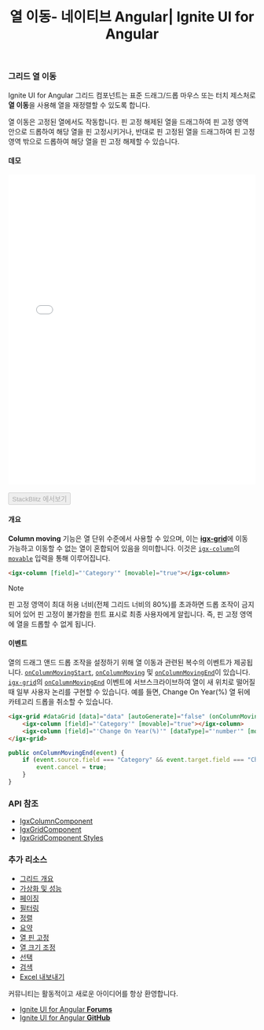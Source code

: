 ﻿---
title: 열 이동- 네이티브 Angular| Ignite UI for Angular
_description: 열 이동 기능은 표준 드래그/드롭 마우스 제스처를 통해 대화식으로 열을 재정렬할 수 있도록 합니다.
_keywords: Ignite UI for Angular, UI 컨트롤, Angular 위젯, 웹 위젯, UI 위젯, Angular, 네이티브 Angular 컴포넌트 세트, 네이티브 Angular 컨트롤, 네이티브 Angular 컴포넌트 라이브러리, Angular 데이터 그리드 컴포넌트, Angular 데이터 그리드 컨트롤, 네이티브 Angular 컴포넌트, Angular 그리드 컴포넌트, Angular 그리드 컨트롤, Angular 고성능 그리드, 열 이동, 그리드 열 이동, Angular 그리드 열 이동, Angular 열 이동
_language: kr
---

### 그리드 열 이동

Ignite UI for Angular 그리드 컴포넌트는 표준 드래그/드롭 마우스 또는 터치 제스처로 **열 이동**을 사용해 열을 재정렬할 수 있도록 합니다.

열 이동은 고정된 열에서도 작동합니다. 핀 고정 해제된 열을 드래그하여 핀 고정 영역 안으로 드롭하여 해당 열을 핀 고정시키거나, 반대로 핀 고정된 열을 드래그하여 핀 고정 영역 밖으로 드롭하여 해당 열을 핀 고정 해제할 수 있습니다.

#### 데모

<div class="sample-container loading" style="height:630px">
    <iframe id="column-moving-sample-iframe" src='{environment:demosBaseUrl}/grid/grid-moving-sample' width="100%" height="100%" seamless frameBorder="0" onload="onSampleIframeContentLoaded(this);"></iframe>
</div>
<br/>
<div>
<button data-localize="stackblitz" disabled class="stackblitz-btn" data-iframe-id="column-moving-sample-iframe" data-demos-base-url="{environment:demosBaseUrl}">StackBlitz 에서보기</button>
</div>
<div class="divider--half"></div>

#### 개요
**Column moving** 기능은 열 단위 수준에서 사용할 수 있으며, 이는 [**igx-grid**]({environment:angularApiUrl}/classes/igxgridcomponent.html)에 이동 가능하고 이동할 수 없는 열이 혼합되어 있음을 의미합니다. 이것은 [`igx-column`]({environment:angularApiUrl}/classes/igxcolumncomponent.html)의 [`movable`]({environment:angularApiUrl}/classes/igxcolumncomponent.html#movable) 입력을 통해 이루어집니다.

```html
<igx-column [field]="'Category'" [movable]="true"></igx-column>
```

> [!NOTE]
> 핀 고정 영역이 최대 허용 너비(전체 그리드 너비의 80%)를 초과하면 드롭 조작이 금지되어 있어 핀 고정이 불가함을 힌트 표시로 최종 사용자에게 알립니다. 즉, 핀 고정 영역에 열을 드롭할 수 없게 됩니다.

#### 이벤트
열의 드래그 앤드 드롭 조작을 설정하기 위해 열 이동과 관련된 복수의 이벤트가 제공됩니다. [`onColumnMovingStart`]({environment:angularApiUrl}/classes/igxgridcomponent.html#oncolumnmovingstart), [`onColumnMoving`]({environment:angularApiUrl}/classes/igxgridcomponent.html#oncolumnmoving) 및 [`onColumnMovingEnd`]({environment:angularApiUrl}/classes/igxgridcomponent.html#oncolumnmovingend)이 있습니다. 
[`igx-grid`]({environment:angularApiUrl}/classes/igxgridcomponent.html)의 [`onColumnMovingEnd`]({environment:angularApiUrl}/classes/igxgridcomponent.html#oncolumnmovingend) 이벤트에 서브스크라이브하여 열이 새 위치로 떨어질 때 일부 사용자 논리를 구현할 수 있습니다. 예를 들면, Change On Year(%) 열 뒤에 카테고리 드롭을 취소할 수 있습니다.

```html
<igx-grid #dataGrid [data]="data" [autoGenerate]="false" (onColumnMovingEnd)="onColumnMovingEnd($event)">
    <igx-column [field]="'Category'" [movable]="true"></igx-column>
    <igx-column [field]="'Change On Year(%)'" [dataType]="'number'" [movable]="true" ></igx-column>
</igx-grid>
```

```typescript
public onColumnMovingEnd(event) {
    if (event.source.field === "Category" && event.target.field === "Change On Year(%)") {
        event.cancel = true;
    }
}
```

### API 참조
<div class="divider--half"></div>

* [IgxColumnComponent]({environment:angularApiUrl}/classes/igxcolumncomponent.html)
* [IgxGridComponent]({environment:angularApiUrl}/classes/igxgridcomponent.html)
* [IgxGridComponent Styles]({environment:sassApiUrl}/index.html#mixin-igx-grid)

### 추가 리소스
<div class="divider--half"></div>

* [그리드 개요](grid.md)
* [가상화 및 성능](grid_virtualization.md)
* [페이징](grid_paging.md)
* [필터링](grid_filtering.md)
* [정렬](grid_sorting.md)
* [요약](grid_summaries.md)
* [열 핀 고정](grid_column_pinning.md)
* [열 크기 조정](grid_column_resizing.md)
* [선택](grid_selection.md)
* [검색](grid_search.md)
* [Excel 내보내기](exporter_excel.md)

<div class="divider--half"></div>
커뮤니티는 활동적이고 새로운 아이디어를 항상 환영합니다.

* [Ignite UI for Angular **Forums**](https://www.infragistics.com/community/forums/f/ignite-ui-for-angular)
* [Ignite UI for Angular **GitHub**](https://github.com/IgniteUI/igniteui-angular)

